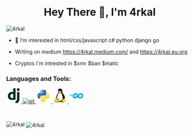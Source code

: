 <h1 align="center">Hey There 👋, I'm 4rkal</h1>


<p align="left"> <img src="https://komarev.com/ghpvc/?username=4rkal&label=Profile%20views&color=0e75b6&style=flat" alt="4rkal" /> </p>




- 👀 I’m interested in html/css/javascript c# python django go
  
- Writing on medium https://4rkal.medium.com/ and https://4rkal.eu.org

- Cryptos I'm intrested in $xmr $ban $matic



<!---
4rkal/4rkal is a ✨ special ✨ repository because its `README.md` (this file) appears on your GitHub profile.
You can click the Preview link to take a look at your changes.
--->






<h3 align="left">Languages and Tools:</h3>
<p align="left"> <a href="https://www.djangoproject.com/" target="_blank"> <img src="https://raw.githubusercontent.com/devicons/devicon/master/icons/django/django-plain.svg" alt="django" width="40" height="40"/> </a> <a href="https://git-scm.com/" target="_blank"> <img src="https://www.vectorlogo.zone/logos/git-scm/git-scm-icon.svg" alt="git" width="40" height="40"/> </a> <a href="https://python.org/" target="_blank"> <img src="https://raw.githubusercontent.com/devicons/devicon/master/icons/python/python-original.svg" alt="git" width="40" height="40"/> </a> <a href="https://developer.mozilla.org/en-US/docs/Web/JavaScript" target="_blank"> </a> <a href="https://www.linux.org/" target="_blank"> <img src="https://raw.githubusercontent.com/devicons/devicon/master/icons/linux/linux-original.svg" alt="linux" width="40" height="40"/> </a>  </a><a href="https://go.dev" target="_blank"> <img src="https://raw.githubusercontent.com/devicons/devicon/master/icons/go/go-original-wordmark.svg" alt="nodejs" width="40" height="40"/> </a> </p>

</br>
<p><img align="left" src="https://github-readme-stats.vercel.app/api/top-langs?username=4rkal&show_icons=true&locale=en&layout=compact" alt="4rkal" /></p>

<p>&nbsp;<img align="center" src="https://github-readme-stats.vercel.app/api?username=4rkal&show_icons=true&locale=en" alt="4rkal" /></p>




